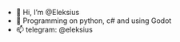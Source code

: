 - 👋 Hi, I’m @Eleksius
- 👀 Programming on python, c# and using Godot
- 📫 telegram: @eleksius

<!---
Eleksius/Eleksius is a ✨ special ✨ repository because its `README.md` (this file) appears on your GitHub profile.
You can click the Preview link to take a look at your changes.
--->
